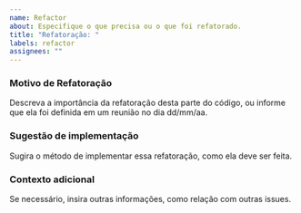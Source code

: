 ```yaml
---
name: Refactor
about: Especifique o que precisa ou o que foi refatorado.
title: "Refatoração: "
labels: refactor
assignees: ""
---
```


### Motivo de Refatoração

Descreva a importância da refatoração desta parte do código, ou informe que ela foi definida em um reunião no dia dd/mm/aa.

### Sugestão de implementação

Sugira o método de implementar essa refatoração, como ela deve ser feita.

### Contexto adicional

Se necessário, insira outras informações, como relação com outras issues.
